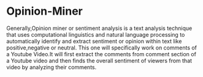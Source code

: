 # Opinion-Miner
Generally,Opinion miner or sentiment analysis is a text analysis technique that uses computational linguistics and natural language processing to automatically identify and extract sentiment or opinion within text like positive,negative or neutral.
This one will specifically work on comments of a Youtube Video.It will first extract the comments from comment section of a Youtube video and then finds the overall sentiment of viewers from that video by analyzing their comments.
